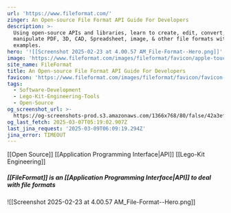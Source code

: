 ```yaml
---
url: 'https://www.fileformat.com/'
zinger: An Open-source File Format API Guide For Developers
description: >-
  Using open-source APIs and libraries, learn to create, edit, convert, and
  manipulate PDF, 3D, CAD, Spreadsheet, image, & other file formats with
  examples.
hero: '![[Screenshot 2025-02-23 at 4.00.57 AM_File-Format--Hero.png]]'
image: 'https://www.fileformat.com/images/fileformat/favicon/apple-touch-icon.png'
site_name: FileFormat
title: An Open-source File Format API Guide For Developers
favicon: 'https://www.fileformat.com/images/fileformat/favicon/favicon-32x32.png'
tags:
  - Software-Development
  - Lego-Kit-Engineering-Tools
  - Open-Source
og_screenshot_url: >-
  https://og-screenshots-prod.s3.amazonaws.com/1366x768/80/false/42a3effc7bfcdde193ae1136f7c2b2af78d0b58e4216bd925a5e25db40fb24ee.jpeg
og_last_fetch: 2025-03-07T05:19:02.907Z
last_jina_request: '2025-03-09T06:09:19.294Z'
jina_error: TIMEOUT
---
```

[[Open Source]] [[Application Programming Interface|API]]
[[Lego-Kit Engineering]]

##### [[FileFormat]] is an [[Application Programming Interface|API]] to deal with file formats
![[Screenshot 2025-02-23 at 4.00.57 AM_File-Format--Hero.png]]


